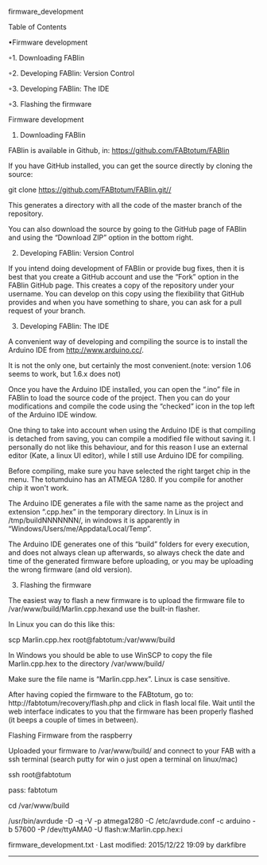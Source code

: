 

firmware_development

  

Table of Contents


•Firmware development

◦1. Downloading FABlin


◦2. Developing FABlin: Version Control


◦3. Developing FABlin: The IDE


◦3. Flashing the firmware


 
Firmware development



1. Downloading FABlin


FABlin is available in Github, in: https://github.com/FABtotum/FABlin 

If you have GitHub installed, you can get the source directly by cloning the source: 

git clone https://github.com/FABtotum/FABlin.git//  

This generates a directory with all the code of the master branch of the repository.  

You can also download the source by going to the GitHub page of FABlin and using the “Download ZIP” option in the bottom right.  

2. Developing FABlin: Version Control


If you intend doing development of FABlin or provide bug fixes, then it is best that you create a GitHub account and use the “Fork” option in the FABlin GitHub page. This creates a copy of the repository under your username. You can develop on this copy using the flexibility that GitHub provides and when you have something to share, you can ask for a pull request of your branch. 

3. Developing FABlin: The IDE


A convenient way of developing and compiling the source is to install the Arduino IDE from http://www.arduino.cc/.  

It is not the only one, but certainly the most convenient.(note: version 1.06 seems to work, but 1.6.x does not) 

Once you have the Arduino IDE installed, you can open the “.ino” file in FABlin to load the source code of the project. Then you can do your modifications and compile the code using the “checked” icon in the top left of the Arduino IDE window.  

One thing to take into account when using the Arduino IDE is that compiling is detached from saving, you can compile a modified file without saving it. I personally do not like this behaviour, and for this reason I use an external editor (Kate, a linux UI editor), while I still use Arduino IDE for compiling. 

Before compiling, make sure you have selected the right target chip in the menu. The totumduino has an ATMEGA 1280. If you compile for another chip it won't work.  

The Arduino IDE generates a file with the same name as the project and extension “.cpp.hex” in the temporary directory. In Linux is in /tmp/buildNNNNNNN/, in windows it is apparently in “Windows/Users/me/Appdata/Local/Temp”.  

The Arduino IDE generates one of this “build” folders for every execution, and does not always clean up afterwards, so always check the date and time of the generated firmware before uploading, or you may be uploading the wrong firmware (and old version). 

3. Flashing the firmware


The easiest way to flash a new firmware is to upload the firmware file to  /var/www/build/Marlin.cpp.hexand use the built-in flasher.  

In Linux you can do this like this:  

scp Marlin.cpp.hex root@fabtotum:/var/www/build 

In Windows you should be able to use WinSCP to copy the file  Marlin.cpp.hex to the directory /var/www/build/  

Make sure the file name is “Marlin.cpp.hex”. Linux is case sensitive.  

After having copied the firmware to the FABtotum, go to: http://fabtotum/recovery/flash.php and click in flash local file. Wait until the web interface indicates to you that the firmware has been properly flashed (it beeps a couple of times in between).  

Flashing Firmware from the raspberry 

Uploaded your firmware to /var/www/build/ and connect to your FAB with a ssh terminal (search putty for win o just open a terminal on linux/mac) 

ssh root@fabtotum 

pass: fabtotum 

cd /var/www/build 

/usr/bin/avrdude -D -q -V -p atmega1280 -C /etc/avrdude.conf -c arduino -b 57600 -P /dev/ttyAMA0 -U flash:w:Marlin.cpp.hex:i 
  
firmware_development.txt · Last modified: 2015/12/22 19:09 by darkfibre
 
--------------------------------------------------------------------------------
